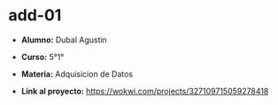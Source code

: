 # add-01

- **Alumno:** Dubal Agustin

- **Curso:** 5°1°

- **Materia:** Adquisicion de Datos

- **Link al proyecto:** https://wokwi.com/projects/327109715059278418
